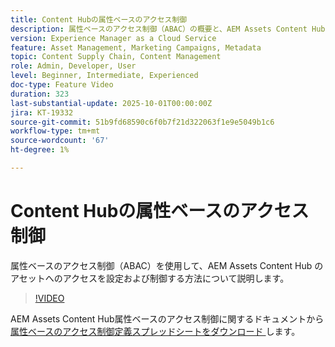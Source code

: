 ```yaml
---
title: Content Hubの属性ベースのアクセス制御
description: 属性ベースのアクセス制御（ABAC）の概要と、AEM Assets Content Hub用に属性ベースのアクセス制御を設定する方法について説明します。
version: Experience Manager as a Cloud Service
feature: Asset Management, Marketing Campaigns, Metadata
topic: Content Supply Chain, Content Management
role: Admin, Developer, User
level: Beginner, Intermediate, Experienced
doc-type: Feature Video
duration: 323
last-substantial-update: 2025-10-01T00:00:00Z
jira: KT-19332
source-git-commit: 51b9fd68590c6f0b7f21d322063f1e9e5049b1c6
workflow-type: tm+mt
source-wordcount: '67'
ht-degree: 1%

---
```



# Content Hubの属性ベースのアクセス制御

属性ベースのアクセス制御（ABAC）を使用して、AEM Assets Content Hub のアセットへのアクセスを設定および制御する方法について説明します。

>[!VIDEO](https://video.tv.adobe.com/v/3475413/?learn=on&enablevpops)

AEM Assets Content Hub属性ベースのアクセス制御に関するドキュメントから [&#x200B; 属性ベースのアクセス制御定義スプレッドシートをダウンロード &#x200B;](https://experienceleague.adobe.com/ja/docs/experience-manager-cloud-service/content/assets/content-hub/attribute-based-access-control) します。
